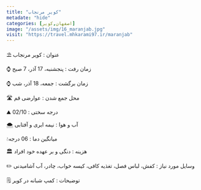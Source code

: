 ```yaml
---
title: "کویر مرنجاب"
metadate: "hide"
categories: [اصفهان,کویر]
image: "/assets/img/16_maranjab.jpg"
visit: "https://travel.mhkarami97.ir/maranjab"
---
```


⛱ عنوان : کویر مرنجاب  
 
⌚️ زمان رفت : پنجشنبه، 17 آذر، 7 صبح  
 
⌚️ زمان برگشت : جمعه، 18 آذر، شب   
 
🛣 محل جمع شدن : عوارضی قم   
 
⛰ درجه سختی : 02/10   
 
🌨 آب و هوا : نیمه ابری و آفتابی  
 
💧میانگین دما : 06 درجه   
 
🏛 هزینه : دنگی و بر عهده خود افراد   
 
✏️ وسایل مورد نیاز : کفش، لباس فصل، تغذیه کافی، کیسه خواب، چادر، آب آشامیدنی  
 
🗒 توضیحات : کمپ شبانه در کویر  